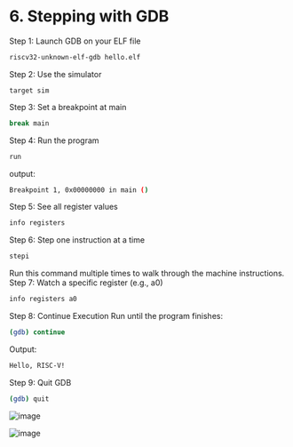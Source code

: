 # 6. Stepping with GDB
Step 1: Launch GDB on your ELF file
```bash 
riscv32-unknown-elf-gdb hello.elf
```
Step 2: Use the simulator
```baash
target sim
```
Step 3: Set a breakpoint at main
```bash
break main
```
Step 4: Run the program
```bash
run
```
output:
```bash
Breakpoint 1, 0x00000000 in main ()
```
Step 5: See all register values
```bash
info registers
```
Step 6: Step one instruction at a time
```bash
stepi
```
Run this command multiple times to walk through the machine instructions.
Step 7: Watch a specific register (e.g., a0)
```bash 
info registers a0
```
 Step 8: Continue Execution
Run until the program finishes:
```bash
(gdb) continue
```
Output:
```bash
Hello, RISC-V!
```
Step 9: Quit GDB
```bash
(gdb) quit
```
![image](https://github.com/user-attachments/assets/3de63355-4355-4bb5-9dac-2150184515b1)

![image](https://github.com/user-attachments/assets/45688887-8f78-4533-8f3c-e3800513057c)
